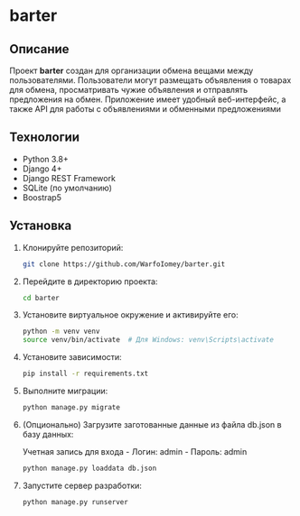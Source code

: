 # barter

## Описание

Проект **barter** создан для организации обмена вещами между пользователями. Пользователи могут размещать объявления о товарах для обмена, просматривать чужие объявления и отправлять предложения на обмен. Приложение имеет удобный веб-интерфейс, а также API для работы с объявлениями и обменными предложениями 

## Технологии

- Python 3.8+
- Django 4+
- Django REST Framework
- SQLite (по умолчанию)
- Boostrap5

## Установка

1. Клонируйте репозиторий:
    ```bash
    git clone https://github.com/WarfoIomey/barter.git
    ```
2. Перейдите в директорию проекта:
    ```bash
    cd barter
    ```
3. Установите виртуальное окружение и активируйте его:
    ```bash
    python -m venv venv
    source venv/bin/activate  # Для Windows: venv\Scripts\activate
    ```
4. Установите зависимости:
    ```bash
    pip install -r requirements.txt
    ```
5. Выполните миграции:
    ```bash
    python manage.py migrate
    ```
6. (Опционально) Загрузите заготованные данные из файла db.json в базу данных:

    Учетная запись для входа
       - Логин: admin
       - Пароль: admin
    ```bash
    python manage.py loaddata db.json
    ```
7. Запустите сервер разработки:
    ```bash
    python manage.py runserver
    ```